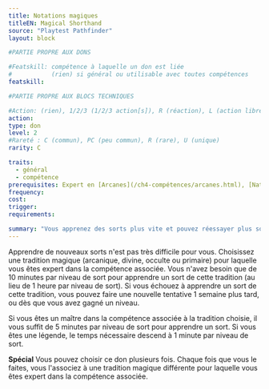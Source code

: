 ```yaml
---
title: Notations magiques
titleEN: Magical Shorthand
source: "Playtest Pathfinder"
layout: block

#PARTIE PROPRE AUX DONS

#Featskill: compétence à laquelle un don est liée
#           (rien) si général ou utilisable avec toutes compétences
featskill: 

#PARTIE PROPRE AUX BLOCS TECHNIQUES

#Action: (rien), 1/2/3 (1/2/3 action[s]), R (réaction), L (action libre)
action: 
type: don
level: 2
#Rareté : C (commun), PC (peu commun), R (rare), U (unique)
rarity: C

traits:
  - général
  - compétence
prerequisites: Expert en [Arcanes](/ch4-compétences/arcanes.html), [Nature](/ch4-compétences/nature.html), [Occultisme](/ch4-compétences/occultisme.html) ou [Religion](/ch4-compétences/religion.html)
frequency:
cost:
trigger:
requirements:

summary: "Vous apprenez des sorts plus vite et pouvez réessayer plus souvent en cas d'échec."
---
```


Apprendre de nouveaux sorts n'est pas très difficile pour vous. Choisissez une tradition magique (arcanique, divine, occulte ou primaire) pour laquelle vous êtes expert dans la compétence associée. Vous n'avez besoin que de 10 minutes par niveau de sort pour apprendre un sort de cette tradition (au lieu de 1 heure par niveau de sort). Si vous échouez à apprendre un sort de cette tradition, vous pouvez faire une nouvelle tentative 1 semaine plus tard, ou dès que vous avez gagné un niveau.

Si vous êtes un maître dans la compétence associée à la tradition choisie, il vous suffit de 5 minutes par niveau de sort pour apprendre un sort. Si vous êtes une légende, le temps nécessaire descend à 1 minute par niveau de sort.

**Spécial** Vous pouvez choisir ce don plusieurs fois. Chaque fois que vous le faites, vous l'associez à une tradition magique différente pour laquelle vous êtes expert dans la compétence associée.